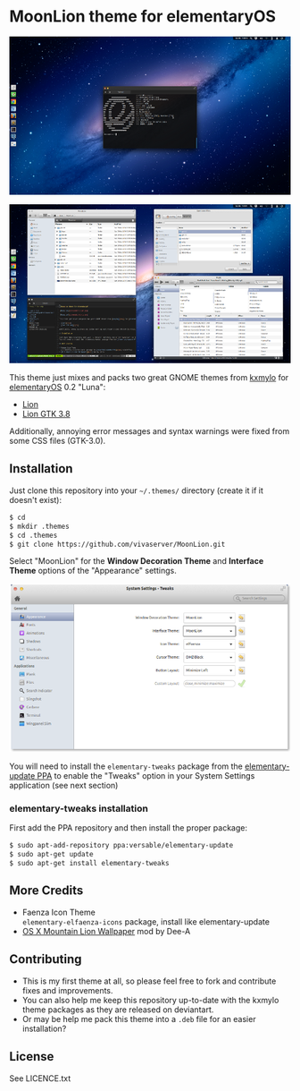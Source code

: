 # MoonLion theme for elementaryOS

![MoonLion](screenshot-clean.png)

![MoonLion](screenshot-dirty.png)

This theme just mixes and packs two great GNOME themes from [kxmylo][kxmy] for [elementaryOS][luna] 0.2 "Luna":

- [Lion][lion]
- [Lion GTK 3.8][lgtk]

Additionally, annoying error messages and syntax warnings were fixed from some CSS files (GTK-3.0).

## Installation

Just clone this repository into your `~/.themes/` directory (create it if it doesn't exist):

    $ cd
    $ mkdir .themes
    $ cd .themes
    $ git clone https://github.com/vivaserver/MoonLion.git

Select "MoonLion" for the **Window Decoration Theme** and **Interface Theme** options of the "Appearance" settings.

![Tweaks](elementary-tweaks.png)

You will need to install the `elementary-tweaks` package from the [elementary-update PPA][eppa] to enable the "Tweaks" option in your System Settings application (see next section)

### elementary-tweaks installation

First add the PPA repository and then install the proper package:

    $ sudo apt-add-repository ppa:versable/elementary-update
    $ sudo apt-get update 
    $ sudo apt-get install elementary-tweaks

## More Credits

* Faenza Icon Theme  
  `elementary-elfaenza-icons` package, install like elementary-update
* [OS X Mountain Lion Wallpaper][wall] mod by Dee-A

## Contributing

- This is my first theme at all, so please feel free to fork and contribute fixes and improvements.
- You can also help me keep this repository up-to-date with the kxmylo theme packages as they are released on deviantart.
- Or may be help me pack this theme into a `.deb` file for an easier installation?

## License

See LICENCE.txt

[luna]: http://elementaryos.org/
[kxmy]: http://kxmylo.deviantart.com
[lion]: http://kxmylo.deviantart.com/art/Lion-an-elementary-OS-theme-384663827
[lgtk]: http://kxmylo.deviantart.com/art/Lion-GTK-3-8-386686956
[eppa]: https://launchpad.net/~versable/+archive/elementary-update
[wall]: http://dee-a.deviantart.com/art/OS-X-Mountain-Lion-Wallpaper-361526011
